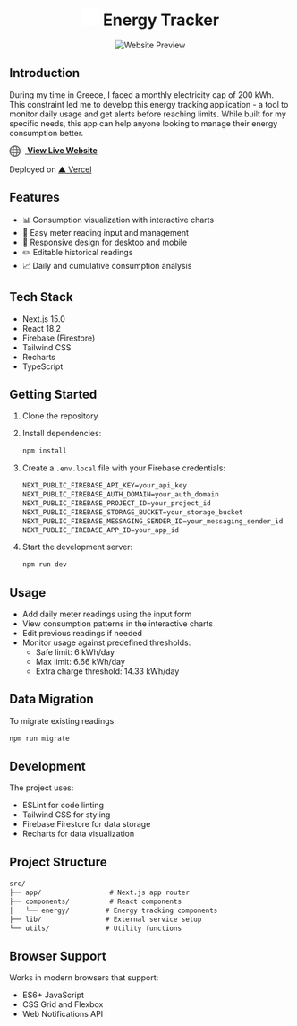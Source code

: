 <div align="center">

# <img src="public/logo.svg" alt="Energy Tracker Logo" width="32" height="32"> Energy Tracker

<img
  src="public/website-preview.png"
  alt="Website Preview"
  width="800"
  style="max-width: 100%;">

</div>


## Introduction

During my time in Greece, I faced a monthly electricity cap of 200 kWh. This
constraint led me to develop this energy tracking application - a tool to
monitor daily usage and get alerts before reaching limits. While built for my
specific needs, this app can help anyone looking to manage their energy
consumption better.

<a href="https://energy-tracker-brown.vercel.app/" target="_blank">
  <img src="public/globe.svg" alt="Website Globe" width="20" height="20" 
       style="vertical-align: middle; margin-right: 8px">
  <strong>View Live Website</strong>
</a>
<p>Deployed on <a href="https://vercel.com" target="_blank">▲ Vercel</a></p>

## Features

- 📊 Consumption visualization with interactive charts
- 📝 Easy meter reading input and management
- 📱 Responsive design for desktop and mobile
- ✏️ Editable historical readings
- 📈 Daily and cumulative consumption analysis

## Tech Stack

- Next.js 15.0
- React 18.2
- Firebase (Firestore)
- Tailwind CSS
- Recharts
- TypeScript

## Getting Started

1. Clone the repository
2. Install dependencies:
   ```bash
   npm install
   ```

3. Create a `.env.local` file with your Firebase credentials:
   ```
   NEXT_PUBLIC_FIREBASE_API_KEY=your_api_key
   NEXT_PUBLIC_FIREBASE_AUTH_DOMAIN=your_auth_domain
   NEXT_PUBLIC_FIREBASE_PROJECT_ID=your_project_id
   NEXT_PUBLIC_FIREBASE_STORAGE_BUCKET=your_storage_bucket
   NEXT_PUBLIC_FIREBASE_MESSAGING_SENDER_ID=your_messaging_sender_id
   NEXT_PUBLIC_FIREBASE_APP_ID=your_app_id
   ```

4. Start the development server:
   ```bash
   npm run dev
   ```

## Usage

- Add daily meter readings using the input form
- View consumption patterns in the interactive charts
- Edit previous readings if needed
- Monitor usage against predefined thresholds:
  - Safe limit: 6 kWh/day
  - Max limit: 6.66 kWh/day
  - Extra charge threshold: 14.33 kWh/day

## Data Migration

To migrate existing readings:

```bash
npm run migrate
```

## Development

The project uses:
- ESLint for code linting
- Tailwind CSS for styling
- Firebase Firestore for data storage
- Recharts for data visualization

## Project Structure

```
src/
├── app/                 # Next.js app router
├── components/          # React components
│   └── energy/         # Energy tracking components
├── lib/                # External service setup
└── utils/              # Utility functions
```

## Browser Support

Works in modern browsers that support:
- ES6+ JavaScript
- CSS Grid and Flexbox
- Web Notifications API
